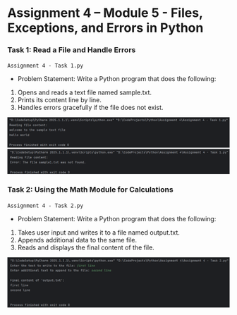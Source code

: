 #  Assignment 4 – Module 5 - Files, Exceptions, and Errors in Python

###  **Task 1:** Read a File and Handle Errors
`Assignment 4 - Task 1.py`
-    Problem Statement:
Write a Python program that does the following:
1.   Opens and reads a text file named sample.txt.
2.   Prints its content line by line.
3.   Handles errors gracefully if the file does not exist.
   
![Task 1 Output](Assignment_4_Task_1.1.png)
![Task 1 Output](Assignment_4_Task_1.2.png)

###  **Task 2:** Using the Math Module for Calculations
`Assignment 4 - Task 2.py`
-   Problem Statement:
Write a Python program that does the following:
1.   Takes user input and writes it to a file named output.txt.
2.   Appends additional data to the same file.
3.   Reads and displays the final content of the file.


  ![Task 2 Output](Images/Assignment_4_Task_2.png)
